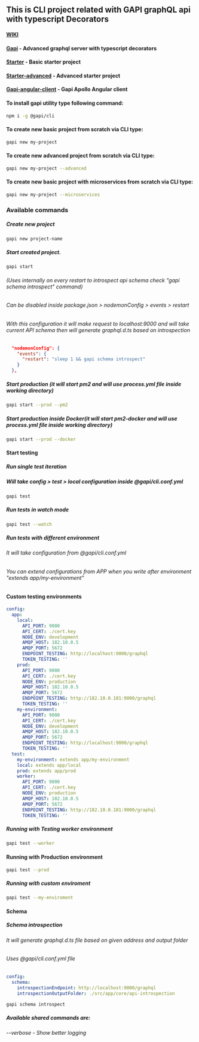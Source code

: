 ## This is CLI project related with GAPI graphQL api with typescript Decorators
#### [WIKI](https://github.com/Stradivario/gapi-cli/wiki) 

#### [Gapi](https://github.com/Stradivario/gapi) - Advanced graphql server with typescript decorators
#### [Starter](https://github.com/Stradivario/gapi-starter) - Basic starter project
#### [Starter-advanced](https://github.com/Stradivario/gapi-starter-postgres-sequelize-rabbitmq) - Advanced starter project
#### [Gapi-angular-client](https://github.com/Stradivario/gapi-starter-postgres-sequelize-rabbitmq) - Gapi Apollo Angular client

#### To install gapi utility type following command:

```bash
npm i -g @gapi/cli
```

#### To create new basic project from scratch via CLI type:

```bash
gapi new my-project
```

#### To create new advanced project from scratch via CLI type:

```bash
gapi new my-project --advanced
```

#### To create new basic project with microservices from scratch via CLI type:

```bash
gapi new my-project --microservices
```


### Available commands

##### Create new project
```bash
gapi new project-name
```

##### Start created project.

```bash
gapi start
```

###### (Uses internally on every restart to introspect api schema check "gapi schema introspect" command)
###### Can be disabled inside package.json > nodemonConfig > events > restart
###### With this configuration it will make request to localhost:9000 and will take current API schema then will generate graphql.d.ts based on introspection

```json
  "nodemonConfig": {
    "events": {
      "restart": "sleep 1 && gapi schema introspect"
    }
  },
```

##### Start production (it will start pm2 and will use process.yml file inside working directory)
```bash
gapi start --prod --pm2
```


##### Start production inside Docker(it will start pm2-docker and will use process.yml file inside working directory)
```bash
gapi start --prod --docker
```


#### Start testing
##### Run single test iteration
##### Will take config > test > local configuration inside @gapi/cli.conf.yml
```bash
gapi test
```

##### Run tests in watch mode

```bash
gapi test --watch
```


##### Run tests with different environment
###### It will take configuration from @gapi/cli.conf.yml 
###### You can extend configurations from APP when you write after environment "extends app/my-environment"

#### Custom testing environments
```yml
config:
  app:
    local: 
      API_PORT: 9000
      API_CERT: ./cert.key
      NODE_ENV: development
      AMQP_HOST: 182.10.0.5
      AMQP_PORT: 5672
      ENDPOINT_TESTING: http://localhost:9000/graphql
      TOKEN_TESTING: ''
    prod: 
      API_PORT: 9000
      API_CERT: ./cert.key
      NODE_ENV: production
      AMQP_HOST: 182.10.0.5
      AMQP_PORT: 5672
      ENDPOINT_TESTING: http://182.10.0.101:9000/graphql
      TOKEN_TESTING: ''
    my-environment: 
      API_PORT: 9000
      API_CERT: ./cert.key
      NODE_ENV: development
      AMQP_HOST: 182.10.0.5
      AMQP_PORT: 5672
      ENDPOINT_TESTING: http://localhost:9000/graphql
      TOKEN_TESTING: ''
  test:
    my-environment: extends app/my-environment
    local: extends app/local
    prod: extends app/prod
    worker:
      API_PORT: 9000
      API_CERT: ./cert.key
      NODE_ENV: production
      AMQP_HOST: 182.10.0.5
      AMQP_PORT: 5672
      ENDPOINT_TESTING: http://182.10.0.101:9000/graphql
      TOKEN_TESTING: ''
```

##### Running with Testing worker environment
```bash
gapi test --worker
```
#### Running with Production environment

```bash
gapi test --prod
```

##### Running with custom enviroment
```bash
gapi test --my-enviroment
```

#### Schema

##### Schema introspection
###### It will generate graphql.d.ts file based on given address and output folder
###### Uses @gapi/cli.conf.yml file
```yml
config:
  schema:
    introspectionEndpoint: http://localhost:9000/graphql
    introspectionOutputFolder: ./src/app/core/api-introspection
```

```bash
gapi schema introspect
```


##### Available shared commands are: 
###### --verbose - Show better logging
